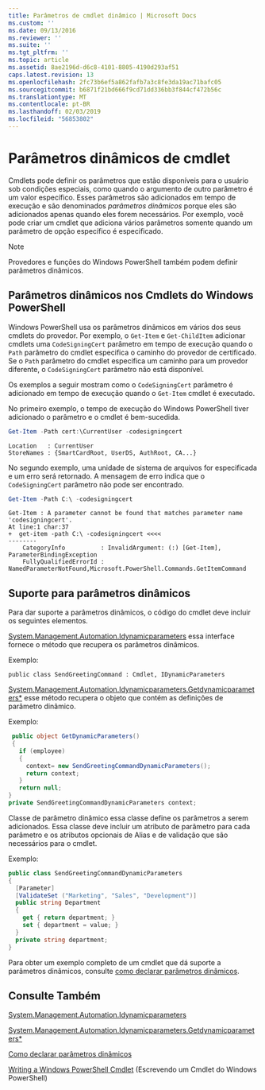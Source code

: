 ```yaml
---
title: Parâmetros de cmdlet dinâmico | Microsoft Docs
ms.custom: ''
ms.date: 09/13/2016
ms.reviewer: ''
ms.suite: ''
ms.tgt_pltfrm: ''
ms.topic: article
ms.assetid: 8ae2196d-d6c8-4101-8805-4190d293af51
caps.latest.revision: 13
ms.openlocfilehash: 2fc73b6ef5a862fafb7a3c8fe3da19ac71bafc05
ms.sourcegitcommit: b6871f21bd666f9cd71dd336bb3f844cf472b56c
ms.translationtype: MT
ms.contentlocale: pt-BR
ms.lasthandoff: 02/03/2019
ms.locfileid: "56853802"
---
```

# <a name="cmdlet-dynamic-parameters"></a>Parâmetros dinâmicos de cmdlet

Cmdlets pode definir os parâmetros que estão disponíveis para o usuário sob condições especiais, como quando o argumento de outro parâmetro é um valor específico. Esses parâmetros são adicionados em tempo de execução e são denominados *parâmetros dinâmicos* porque eles são adicionados apenas quando eles forem necessários. Por exemplo, você pode criar um cmdlet que adiciona vários parâmetros somente quando um parâmetro de opção específico é especificado.

> [!NOTE]
> Provedores e funções do Windows PowerShell também podem definir parâmetros dinâmicos.

## <a name="dynamic-parameters-in-windows-powershell-cmdlets"></a>Parâmetros dinâmicos nos Cmdlets do Windows PowerShell

Windows PowerShell usa os parâmetros dinâmicos em vários dos seus cmdlets do provedor. Por exemplo, o `Get-Item` e `Get-ChildItem` adicionar cmdlets uma `CodeSigningCert` parâmetro em tempo de execução quando o `Path` parâmetro do cmdlet especifica o caminho do provedor de certificado. Se o `Path` parâmetro do cmdlet especifica um caminho para um provedor diferente, o `CodeSigningCert` parâmetro não está disponível.

Os exemplos a seguir mostram como o `CodeSigningCert` parâmetro é adicionado em tempo de execução quando o `Get-Item` cmdlet é executado.

No primeiro exemplo, o tempo de execução do Windows PowerShell tiver adicionado o parâmetro e o cmdlet é bem-sucedida.

```powershell
Get-Item -Path cert:\CurrentUser -codesigningcert
```

```output
Location   : CurrentUser
StoreNames : {SmartCardRoot, UserDS, AuthRoot, CA...}
```

No segundo exemplo, uma unidade de sistema de arquivos for especificada e um erro será retornado. A mensagem de erro indica que o `CodeSigningCert` parâmetro não pode ser encontrado.

```powershell
Get-Item -Path C:\ -codesigningcert
```

```output
Get-Item : A parameter cannot be found that matches parameter name 'codesigningcert'.
At line:1 char:37
+  get-item -path C:\ -codesigningcert <<<<
--------
    CategoryInfo          : InvalidArgument: (:) [Get-Item], ParameterBindingException
    FullyQualifiedErrorId : NamedParameterNotFound,Microsoft.PowerShell.Commands.GetItemCommand
```

## <a name="support-for-dynamic-parameters"></a>Suporte para parâmetros dinâmicos

Para dar suporte a parâmetros dinâmicos, o código do cmdlet deve incluir os seguintes elementos.

[System.Management.Automation.Idynamicparameters](/dotnet/api/System.Management.Automation.IDynamicParameters) essa interface fornece o método que recupera os parâmetros dinâmicos.

Exemplo:

`public class SendGreetingCommand : Cmdlet, IDynamicParameters`

[System.Management.Automation.Idynamicparameters.Getdynamicparameters*](/dotnet/api/System.Management.Automation.IDynamicParameters.GetDynamicParameters) esse método recupera o objeto que contém as definições de parâmetro dinâmico.

Exemplo:

```csharp
 public object GetDynamicParameters()
 {
   if (employee)
   {
     context= new SendGreetingCommandDynamicParameters();
     return context;
   }
   return null;
}
private SendGreetingCommandDynamicParameters context;
```

Classe de parâmetro dinâmico essa classe define os parâmetros a serem adicionados. Essa classe deve incluir um atributo de parâmetro para cada parâmetro e os atributos opcionais de Alias e de validação que são necessários para o cmdlet.

Exemplo:

```csharp
public class SendGreetingCommandDynamicParameters
{
  [Parameter]
  [ValidateSet ("Marketing", "Sales", "Development")]
  public string Department
  {
    get { return department; }
    set { department = value; }
  }
  private string department;
}
```

Para obter um exemplo completo de um cmdlet que dá suporte a parâmetros dinâmicos, consulte [como declarar parâmetros dinâmicos](./how-to-declare-dynamic-parameters.md).

## <a name="see-also"></a>Consulte Também

[System.Management.Automation.Idynamicparameters](/dotnet/api/System.Management.Automation.IDynamicParameters)

[System.Management.Automation.Idynamicparameters.Getdynamicparameters*](/dotnet/api/System.Management.Automation.IDynamicParameters.GetDynamicParameters)

[Como declarar parâmetros dinâmicos](./how-to-declare-dynamic-parameters.md)

[Writing a Windows PowerShell Cmdlet](./writing-a-windows-powershell-cmdlet.md) (Escrevendo um Cmdlet do Windows PowerShell)
